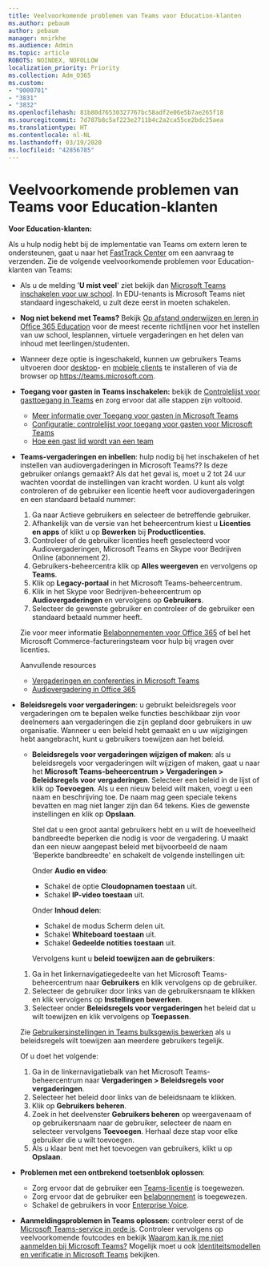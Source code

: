 ```yaml
---
title: Veelvoorkomende problemen van Teams voor Education-klanten
ms.author: pebaum
author: pebaum
manager: mnirkhe
ms.audience: Admin
ms.topic: article
ROBOTS: NOINDEX, NOFOLLOW
localization_priority: Priority
ms.collection: Adm_O365
ms.custom:
- "9000701"
- "3831"
- "3832"
ms.openlocfilehash: 81b80d76530327767bc58adf2e06e5b7ae265f18
ms.sourcegitcommit: 7d787b8c5af223e2711b4c2a2ca55ce2bdc25aea
ms.translationtype: HT
ms.contentlocale: nl-NL
ms.lasthandoff: 03/19/2020
ms.locfileid: "42856785"
---
```

# <a name="teams-common-issues-for-education-customers"></a>Veelvoorkomende problemen van Teams voor Education-klanten

**Voor Education-klanten:**

Als u hulp nodig hebt bij de implementatie van Teams om extern leren te ondersteunen, gaat u naar het [FastTrack Center](https://www.microsoft.com/fasttrack) om een aanvraag te verzenden. Zie de volgende veelvoorkomende problemen voor Education-klanten van Teams:

- Als u de melding '**U mist veel**' ziet bekijk dan [Microsoft Teams inschakelen voor uw school](https://docs.microsoft.com/microsoft-365/education/intune-edu-trial/enable-microsoft-teams). In EDU-tenants is Microsoft Teams niet standaard ingeschakeld, u zult deze eerst in moeten schakelen.

- **Nog niet bekend met Teams?** Bekijk [Op afstand onderwijzen en leren in Office 365 Education](https://support.office.com/article/remote-teaching-and-learning-in-office-365-education-f651ccae-7b65-478b-8366-51bb884025c4) voor de meest recente richtlijnen voor het instellen van uw school, lesplannen, virtuele vergaderingen en het delen van inhoud met leerlingen/studenten.

- Wanneer deze optie is ingeschakeld, kunnen uw gebruikers Teams uitvoeren door [desktop](https://docs.microsoft.com/MicrosoftTeams/get-clients#desktop-client)- en [mobiele clients](https://docs.microsoft.com/MicrosoftTeams/get-clients#mobile-clients) te installeren of via de browser op https://teams.microsoft.com.

- **Toegang voor gasten in Teams inschakelen:** bekijk de [Controlelijst voor gasttoegang in Teams](https://docs.microsoft.com/microsoftteams/guest-access-checklist) en zorg ervoor dat alle stappen zijn voltooid.
    - [Meer informatie over Toegang voor gasten in Microsoft Teams](https://docs.microsoft.com/microsoftteams/guest-access)
    - [Configuratie: controlelijst voor toegang voor gasten voor Microsoft Teams](https://docs.microsoft.com/microsoftteams/guest-access-checklist)
    - [Hoe een gast lid wordt van een team](https://docs.microsoft.com/microsoftteams/guest-joins)

- **Teams-vergaderingen en inbellen**: hulp nodig bij het inschakelen of het instellen van audiovergaderingen in Microsoft Teams?? Is deze gebruiker onlangs gemaakt? Als dat het geval is, moet u 2 tot 24 uur wachten voordat de instellingen van kracht worden. U kunt als volgt controleren of de gebruiker een licentie heeft voor audiovergaderingen en een standaard betaald nummer:
    1. Ga naar Actieve gebruikers en selecteer de betreffende gebruiker.
    2. Afhankelijk van de versie van het beheercentrum kiest u **Licenties en apps** of klikt u op **Bewerken** bij **Productlicenties**.
    3. Controleer of de gebruiker licenties heeft geselecteerd voor Audiovergaderingen, Microsoft Teams en Skype voor Bedrijven Online (abonnement 2).
    4. Gebruikers-beheercentra klik op **Alles weergeven** en vervolgens op **Teams**.
    5. Klik op **Legacy-portaal** in het Microsoft Teams-beheercentrum.
    6. Klik in het Skype voor Bedrijven-beheercentrum op **Audiovergaderingen** en vervolgens op **Gebruikers**.
    7. Selecteer de gewenste gebruiker en controleer of de gebruiker een standaard betaald nummer heeft.

    Zie voor meer informatie [Belabonnementen voor Office 365](https://docs.microsoft.com/microsoftteams/calling-plans-for-office-365) of bel het Microsoft Commerce-factureringsteam voor hulp bij vragen over licenties.

    Aanvullende resources

    - [Vergaderingen en conferenties in Microsoft Teams](https://docs.microsoft.com/microsoftteams/deploy-meetings-microsoft-teams-landing-page)
    - [Audiovergadering in Office 365](https://docs.microsoft.com/microsoftteams/audio-conferencing-in-office-365)

- **Beleidsregels voor vergaderingen**: u gebruikt beleidsregels voor vergaderingen om te bepalen welke functies beschikbaar zijn voor deelnemers aan vergaderingen die zijn gepland door gebruikers in uw organisatie. Wanneer u een beleid hebt gemaakt en u uw wijzigingen hebt aangebracht, kunt u gebruikers toewijzen aan het beleid.

    - **Beleidsregels voor vergaderingen wijzigen of maken**: als u beleidsregels voor vergaderingen wilt wijzigen of maken, gaat u naar het **Microsoft Teams-beheercentrum > Vergaderingen > Beleidsregels voor vergaderingen**. Selecteer een beleid in de lijst of klik op **Toevoegen**. Als u een nieuw beleid wilt maken, voegt u een naam en beschrijving toe. De naam mag geen speciale tekens bevatten en mag niet langer zijn dan 64 tekens. Kies de gewenste instellingen en klik op **Opslaan**. 
    
        Stel dat u een groot aantal gebruikers hebt en u wilt de hoeveelheid bandbreedte beperken die nodig is voor de vergadering. U maakt dan een nieuw aangepast beleid met bijvoorbeeld de naam 'Beperkte bandbreedte' en schakelt de volgende instellingen uit:

        Onder **Audio en video**:
        - Schakel de optie **Cloudopnamen toestaan** uit.
        - Schakel **IP-video toestaan** uit.

        Onder **Inhoud delen**:

        - Schakel de modus Scherm delen uit.
        - Schakel **Whiteboard toestaan** uit.
        - Schakel **Gedeelde notities toestaan** uit.

        Vervolgens kunt u **beleid toewijzen aan de gebruikers**:

    1. Ga in het linkernavigatiegedeelte van het Microsoft Teams-beheercentrum naar **Gebruikers** en klik vervolgens op de gebruiker.
    2. Selecteer de gebruiker door links van de gebruikersnaam te klikken en klik vervolgens op **Instellingen bewerken**.
    3. Selecteer onder **Beleidsregels voor vergaderingen** het beleid dat u wilt toewijzen en klik vervolgens op **Toepassen**.

    Zie [Gebruikersinstellingen in Teams bulksgewijs bewerken](https://docs.microsoft.com/microsoftteams/edit-user-settings-in-bulk) als u beleidsregels wilt toewijzen aan meerdere gebruikers tegelijk.

    Of u doet het volgende:
    1. Ga in de linkernavigatiebalk van het Microsoft Teams-beheercentrum naar **Vergaderingen > Beleidsregels voor vergaderingen**.
    2. Selecteer het beleid door links van de beleidsnaam te klikken.
    3. Klik op **Gebruikers beheren**.
    4. Zoek in het deelvenster **Gebruikers beheren** op weergavenaam of op gebruikersnaam naar de gebruiker, selecteer de naam en selecteer vervolgens **Toevoegen**. Herhaal deze stap voor elke gebruiker die u wilt toevoegen.
    5. Als u klaar bent met het toevoegen van gebruikers, klikt u op **Opslaan**.

- **Problemen met een ontbrekend toetsenblok oplossen**:
    - Zorg ervoor dat de gebruiker een [Teams-licentie](https://docs.microsoft.com/MicrosoftTeams/assign-teams-licenses) is toegewezen.
    - Zorg ervoor dat de gebruiker een [belabonnement](https://docs.microsoft.com/MicrosoftTeams/calling-plan-landing-page) is toegewezen.
    - Schakel de gebruikers in voor [Enterprise Voice](https://docs.microsoft.com/skypeforbusiness/skype-for-business-hybrid-solutions/plan-your-phone-system-cloud-pbx-solution/enable-users-for-enterprise-voice-online-and-phone-system-voicemail#to-enable-your-users-for-phone-system-in-office-365-voice-and-voicemail).

- **Aanmeldingsproblemen in Teams oplossen**: controleer eerst of de [Microsoft Teams-service in orde is](https://admin.microsoft.com/Adminportal/Home?source=applauncher#/servicehealth). Controleer vervolgens op veelvoorkomende foutcodes en bekijk [Waarom kan ik me niet aanmelden bij Microsoft Teams?](https://support.office.com/article/a02f683b-61a3-4008-9447-ee60c5593b0f) Mogelijk moet u ook [Identiteitsmodellen en verificatie in Microsoft Teams](https://docs.microsoft.com/MicrosoftTeams/identify-models-authentication) bekijken.
